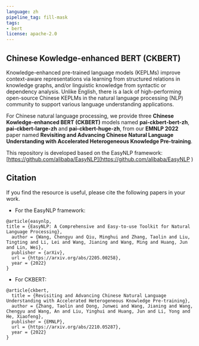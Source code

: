 ```yaml
---
language: zh
pipeline_tag: fill-mask
tags:
- bert
license: apache-2.0
---
```

## Chinese Kowledge-enhanced BERT (CKBERT) 

Knowledge-enhanced pre-trained language models (KEPLMs) improve context-aware representations via learning from structured relations in knowledge graphs, and/or linguistic knowledge from syntactic or dependency analysis. Unlike English, there is a lack of high-performing open-source Chinese KEPLMs in the natural language processing (NLP) community to support various language understanding applications.

For Chinese natural language processing, we provide three **Chinese Kowledge-enhanced BERT (CKBERT)** models named **pai-ckbert-bert-zh**, **pai-ckbert-large-zh** and **pai-ckbert-huge-zh**, from our **EMNLP 2022** paper named **Revisiting and Advancing Chinese Natural Language Understanding with Accelerated Heterogeneous Knowledge Pre-training**.

This repository is developed based on the EasyNLP framework: [https://github.com/alibaba/EasyNLP](https://github.com/alibaba/EasyNLP ) 

## Citation
If you find the resource is useful, please cite the following papers in your work.

- For the EasyNLP framework:
```
@article{easynlp, 
title = {EasyNLP: A Comprehensive and Easy-to-use Toolkit for Natural Language Processing},   		 
  author = {Wang, Chengyu and Qiu, Minghui and Zhang, Taolin and Liu, Tingting and Li, Lei and Wang, Jianing and Wang, Ming and Huang, Jun and Lin, Wei}, 
  publisher = {arXiv},
  url = {https://arxiv.org/abs/2205.00258}, 
  year = {2022} 
} 
```
- For CKBERT:
```
@article{ckbert, 
  title = {Revisiting and Advancing Chinese Natural Language Understanding with Accelerated Heterogeneous Knowledge Pre-training}, 
  author = {Zhang, Taolin and Dong, Junwei and Wang, Jianing and Wang, Chengyu and Wang, An and Liu, Yinghui and Huang, Jun and Li, Yong and He, Xiaofeng}, 	
  publisher = {EMNLP}, 
  url = {https://arxiv.org/abs/2210.05287}, 
  year = {2022} 
} 
```